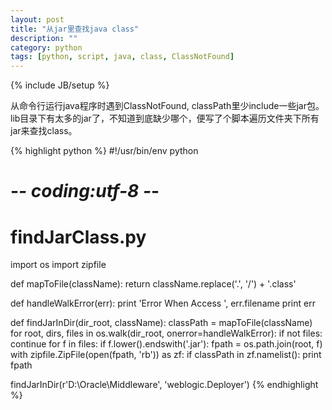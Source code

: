 ```yaml
---
layout: post
title: "从jar里查找java class"
description: ""
category: python
tags: [python, script, java, class, ClassNotFound]
---
```

{% include JB/setup %}

从命令行运行java程序时遇到ClassNotFound, classPath里少include一些jar包。lib目录下有太多的jar了，不知道到底缺少哪个，便写了个脚本遍历文件夹下所有jar来查找class。

{% highlight python %}
#!/usr/bin/env python
# -*- coding:utf-8 -*-

# findJarClass.py

import os
import zipfile

def mapToFile(className):
    return className.replace('.', '/') + '.class'

def handleWalkError(err):
    print 'Error When Access ', err.filename
    print err

def findJarInDir(dir_root, className):
    classPath = mapToFile(className)
    for root, dirs, files in os.walk(dir_root, onerror=handleWalkError):
        if not files:
            continue
        for f in files:
            if f.lower().endswith('.jar'):
                fpath = os.path.join(root, f)
                with zipfile.ZipFile(open(fpath, 'rb')) as zf:
                    if classPath in zf.namelist():
                        print fpath

findJarInDir(r'D:\Oracle\Middleware', 'weblogic.Deployer')
{% endhighlight %}

